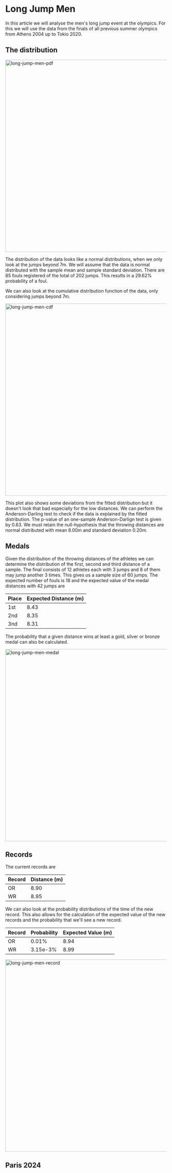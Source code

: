 # Long Jump Men

In this article we will analyse the men's long jump event at the olympics. For this we will use the data from the finals of all previous summer olympics from Athens 2004 up to Tokio 2020. 

## The distribution

<p><img alt="long-jump-men-pdf" src="../images/discus/long-jump-men-distributionpdf.svg" style="float:center; width:600px" /></p>

The distribution of the data looks like a normal distributions, when we only look at the jumps beyond 7m. We will assume that the data is normal distributed with the sample mean and sample standard deviation. There are 85 fouls registered of the total of 202 jumps. This results in a 29.62% probability of a foul.

We can also look at the cumulative distribution function of the data, only considering jumps beyond 7m.
<p><img alt="long-jump-men-cdf" src="../images/discus/long-jump-men-distributioncdf.svg" style="float:center; width:600px" /></p>
This plot also shows some deviations from the fitted distribution but it doesn't look that bad especially for the low distances. We can perform the Anderson-Darling test to check if the data is explained by the fitted distribution. The p-value of an one-sample Anderson-Darlign test is given by 0.63. We must retain the null-hypothesis that the throwing distances are normal distributed with mean 8.00m and standard deviation 0.20m.

## Medals
Given the distribution of the throwing distances of the athletes we can determine the distribution of the first, second and third distance of a sample. The final consists of 12 athletes each with 3 jumps and 8 of them may jump another 3 times. This gives us a sample size of 60 jumps. The expected number of fouls is 18 and the expected value of the medal distances with 42 jumps are

| Place | Expected Distance (m) |
| ----- | ------------- |
| 1st | 8.43 |
| 2nd | 8.35 |
| 3nd | 8.31 |

The probability that a given distance wins at least a gold, silver or bronze medal can also be calculated.
<p><img alt="long-jump-men-medal" src="../images/discus/long-jump-men-medal.svg" style="float:center; width:600px" /></p>

## Records
The current records are

| Record | Distance (m) |
|----|-------|
| OR | 8.90|
| WR | 8.95|

We can also look at the probability distributions of the time of the new record. This also allows for the calculation of the expected value of the new records and the probability that we'll see a new record.

| Record | Probability | Expected Value (m)|
| -- | ------ | --- |
| OR | 0.01% | 8.94 |
| WR | 3.15e-3% | 8.99 |

<p><img alt="long-jump-men-record" src="../images/discus/long-jump-men-records.svg" style="float:center; width:600px" /></p>



## Paris 2024